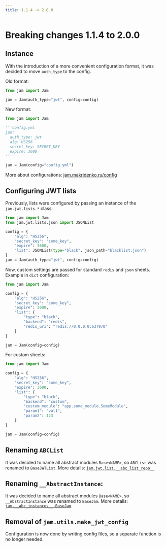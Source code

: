 ```yaml
---
title: 1.1.4 -> 2.0.0
---
```


# Breaking changes 1.1.4 to 2.0.0

## Instance

With the introduction of a more convenient configuration format, it was decided to move `auth_type` to the config.

Old format:
```python
from jam import Jam

jam = Jam(auth_type="jwt", config=config)
```


New format:
```python
from jam import Jam

'''config.yml
jam:
  auth_type: jwt
  alg: HS256
  secret_key: SECRET_KEY
  expire: 3600
'''

jam = Jam(config="config.yml")
```
More about configurations: [jam.makridenko.ru/config](/config)

## Configuring JWT lists

Previously, lists were configured by passing an instance of the `jam.jwt.lists.*` class:
```python
from jam import Jam
from jam.jwt.lists.json import JSONList

config = {
    "alg": "HS256",
    "secret_key": "some_key",
    "expire": 3600,
    "list": JSONList(type="black", json_path="blacklist.json")
}
jam = Jam(auth_type="jwt", config=config)
```

Now, custom settings are passed for standard `redis` and `json` sheets. Example in `dict` configuration:
```python
from jam import Jam

config = {
    "alg": "HS256",
    "secret_key": "some_key",
    "expire": 3600,
    "list": {
        "type": "black",
        "backend": "redis",
        "redis_uri": "redis://0.0.0.0:6379/0"
    }
}

jam = Jam(config=config)
```

For custom sheets:
```python
from jam import Jam

config = {
    "alg": "HS256",
    "secret_key": "some_key",
    "expire": 3600,
    "list": {
        "type": "black",
        "backend": "custom",
        "custom_module": "app.some_module.SomeModule",
        "param1": "val1",
        "param2": 123
    }
}

jam = Jam(config=config)
```

## Renaming `ABCList`
It was decided to name all abstract modules `Base<NAME>`, so `ABCList` was renamed to `BaseJWTList`.
More details: [`jam.jwt.list.__abc_list_repo__`](/api/jwt/lists/abc_lists/)


## Renaming `__AbstractInstance`:
It was decided to name all abstract modules `Base<NAME>`, so `__AbstractInstance` was renamed to `BaseJam`.
More details: [`jam.__abc_instances__.BaseJam`](/api/abc_instance/)

## Removal of `jam.utils.make_jwt_config`
Configuration is now done by writing config files, so a separate function is no longer needed.